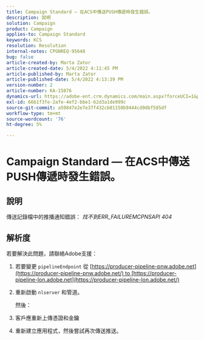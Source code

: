 ```yaml
---
title: Campaign Standard — 在ACS中傳送PUSH傳遞時發生錯誤。
description: 說明
solution: Campaign
product: Campaign
applies-to: Campaign Standard
keywords: KCS
resolution: Resolution
internal-notes: CPGNREQ-95648
bug: false
article-created-by: Marta Zator
article-created-date: 5/4/2022 4:11:45 PM
article-published-by: Marta Zator
article-published-date: 5/4/2022 4:13:39 PM
version-number: 2
article-number: KA-15876
dynamics-url: https://adobe-ent.crm.dynamics.com/main.aspx?forceUCI=1&pagetype=entityrecord&etn=knowledgearticle&id=5d3f73df-c4cb-ec11-a7b5-6045bd00d4f5
exl-id: 66b1f3fe-2afe-4ef2-bbe1-62d3a1de999c
source-git-commit: a59847e2e7e37f432cb01150b9444cd9dbf585df
workflow-type: tm+mt
source-wordcount: '76'
ht-degree: 5%

---
```


# Campaign Standard — 在ACS中傳送PUSH傳遞時發生錯誤。

## 說明

傳送記錄檔中的推播通知錯誤： *找不到ERR_FAILUREMCPNSAPI 404*

## 解析度

若要解決此問題，請聯絡Adobe支援：

1. 若要變更 `pipelineEndpoint` 從 [https://producer-pipeline-pnw.adobe.net](https://producer-pipeline-pnw.adobe.net/) to [https://producer-pipeline-lon.adobe.net](https://producer-pipeline-lon.adobe.net/)

1. 重新啟動 `nlserver` 和管道。

   然後：

1. 客戶應重新上傳憑證和金鑰

1. 重新建立應用程式，然後嘗試再次傳送推送。
